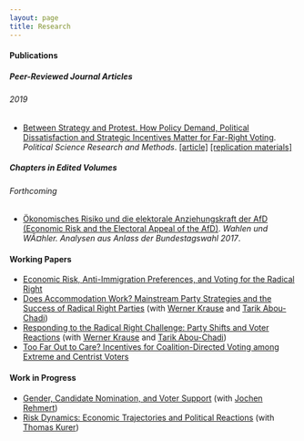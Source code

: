 ```yaml
---
layout: page
title: Research
---
```


#### Publications

##### Peer-Reviewed Journal Articles

###### 2019

* [Between Strategy and Protest. How Policy Demand, Political
Dissatisfaction and Strategic Incentives Matter for Far-Right Voting](bsap). *Political Science Research and Methods*. [[article]](https://www.cambridge.org/core/journals/political-science-research-and-methods/article/between-strategy-and-protest-how-policy-demand-political-dissatisfaction-and-strategic-incentives-matter-for-farright-voting/41E82D615A1BF10D1E85724E7142C2BA) [[replication materials]](https://dataverse.harvard.edu/dataset.xhtml?persistentId=doi:10.7910/DVN/V5AOXD)

##### Chapters in Edited Volumes

###### Forthcoming

* [Ökonomisches Risiko und die elektorale Anziehungskraft der AfD (Economic Risk and the Electoral Appeal of the AfD)](afd).  *Wahlen und WÃ¤hler. Analysen aus Anlass der Bundestagswahl 2017*.

#### Working Papers
* [Economic Risk, Anti-Immigration Preferences, and Voting for the
Radical Right](eraipvrr)
* [Does Accommodation Work? Mainstream Party Strategies and the Success of Radical Right Parties](daw) (with [Werner Krause](https://www.wzb.eu/en/persons/werner-krause) and [Tarik Abou-Chadi](https://www.tarikabouchadi.net/))
* [Responding to the Radical Right Challenge:
Party Shifts and Voter Reactions](rttrrc) (with [Werner Krause](https://www.wzb.eu/en/persons/werner-krause) and [Tarik Abou-Chadi](https://www.tarikabouchadi.net/))
* [Too Far Out to Care? Incentives for Coalition-Directed Voting among
  Extreme and Centrist Voters](tfotc)

#### Work in Progress
* [Gender, Candidate Nomination, and Voter Support](gcnv) (with [Jochen Rehmert](https://sites.google.com/view/jochenrehmert))
* [Risk Dynamics: Economic Trajectories and Political Reactions](riskdyn) (with [Thomas Kurer](https://thomaskurer.net/))
